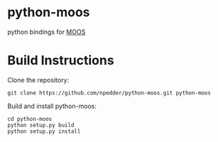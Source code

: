 python-moos
===========
python bindings for [MOOS](https://github.com/themoos/core-moos)

# Build Instructions
Clone the repository:

```
git clone https://github.com/npedder/python-moos.git python-moos
```

Build and install python-moos:

```
cd python-moos
python setup.py build
python setup.py install
```
